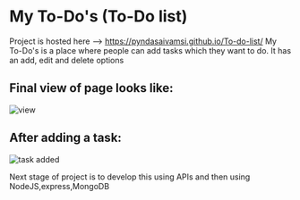 # My To-Do's (To-Do list)

Project is hosted here --> https://pyndasaivamsi.github.io/To-do-list/
My To-Do's is a place where people can add tasks which they want to do. It has an add, edit and delete options

## Final view of page looks like:
![view](https://user-images.githubusercontent.com/97884235/177318543-94d5e11c-e56c-4b1e-a22f-f0b72ccf899f.png)

## After adding a task:
![task added](https://user-images.githubusercontent.com/97884235/177318590-0658ed8e-9da1-440e-bf39-fa6d7bb68818.png)

Next stage of project is to develop this using APIs and then using NodeJS,express,MongoDB
